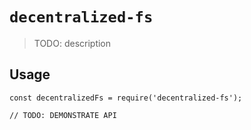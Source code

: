 # `decentralized-fs`

> TODO: description

## Usage

```
const decentralizedFs = require('decentralized-fs');

// TODO: DEMONSTRATE API
```

